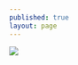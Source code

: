 ```yaml
---
published: true
layout: page
---
```


![]({{site.baseurl}}/data/images/5/atouts/05_ATOUT_POPPP_12.jpg)
